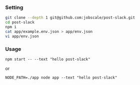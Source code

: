 ### Setting

```bash
git clone --depth 1 git@github.com:jobscale/post-slack.git
cd post-slack
npm i
cat app/example.env.json > app/env.json
vi app/env.json
```

### Usage

```
npm start -- --text "hello post-slack"
```

or

```
NODE_PATH=./app node app --text "hello post-slack"
```
